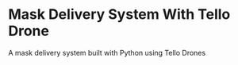 # Mask Delivery System With Tello Drone
 A mask delivery system built with Python using Tello Drones
